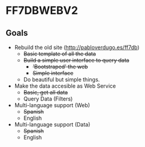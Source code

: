 # FF7DBWEBV2

## Goals

+ Rebuild the old site (http://pabloverdugo.es/ff7db)
     - ~~Basic template of all the data~~
     - ~~Build a simple user interface to query data~~
        - ~~'Bootstraped' the web~~
        - ~~Simple interface~~
     - Do beautiful but simple things.
+ Make the data accesible as Web Service
    - ~~Basic, get all data~~
    - Query Data (Filters)
+ Multi-language support (Web)
    - ~~Spanish~~
    - English
+ Multi-language support (Data)
    - ~~Spanish~~
    - English